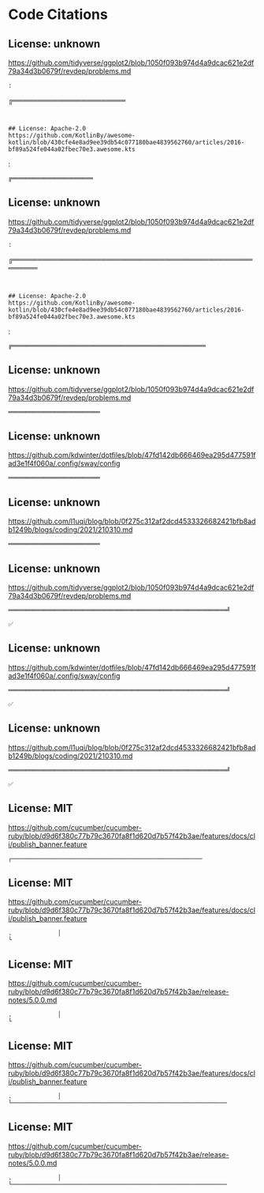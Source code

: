 # Code Citations

## License: unknown
https://github.com/tidyverse/ggplot2/blob/1050f093b974d4a9dcac621e2df79a34d3b0679f/revdep/problems.md

```
:

```
╔═══════════════════════
```


## License: Apache-2.0
https://github.com/KotlinBy/awesome-kotlin/blob/430cfe4e8ad9ee39db54c077180bae4839562760/articles/2016-bf89a524fe044a02fbec70e3.awesome.kts

```
:

```
╔═══════════════════════
```


## License: unknown
https://github.com/tidyverse/ggplot2/blob/1050f093b974d4a9dcac621e2df79a34d3b0679f/revdep/problems.md

```
:

```
╔═══════════════════════════════════════════════════════
```


## License: Apache-2.0
https://github.com/KotlinBy/awesome-kotlin/blob/430cfe4e8ad9ee39db54c077180bae4839562760/articles/2016-bf89a524fe044a02fbec70e3.awesome.kts

```
:

```
╔═══════════════════════════════════════════════════════
```


## License: unknown
https://github.com/tidyverse/ggplot2/blob/1050f093b974d4a9dcac621e2df79a34d3b0679f/revdep/problems.md

```
══════════════════════════
```


## License: unknown
https://github.com/kdwinter/dotfiles/blob/47fd142db666469ea295d477591fad3e1f4f060a/.config/sway/config

```
══════════════════════════
```


## License: unknown
https://github.com/l1uqi/blog/blob/0f275c312af2dcd4533326682421bfb8adb1249b/blogs/coding/2021/210310.md

```
══════════════════════════
```


## License: unknown
https://github.com/tidyverse/ggplot2/blob/1050f093b974d4a9dcac621e2df79a34d3b0679f/revdep/problems.md

```
══════════════════════════════════════════════════════════════╝

✅
```


## License: unknown
https://github.com/kdwinter/dotfiles/blob/47fd142db666469ea295d477591fad3e1f4f060a/.config/sway/config

```
══════════════════════════════════════════════════════════════╝

✅
```


## License: unknown
https://github.com/l1uqi/blog/blob/0f275c312af2dcd4533326682421bfb8adb1249b/blogs/coding/2021/210310.md

```
══════════════════════════════════════════════════════════════╝

✅
```


## License: MIT
https://github.com/cucumber/cucumber-ruby/blob/d9d6f380c77b79c3670fa8f1d620d7b57f42b3ae/features/docs/cli/publish_banner.feature

```
┌──────────────────────────────────────────────────────
```


## License: MIT
https://github.com/cucumber/cucumber-ruby/blob/d9d6f380c77b79c3670fa8f1d620d7b57f42b3ae/features/docs/cli/publish_banner.feature

```
.             │
└
```


## License: MIT
https://github.com/cucumber/cucumber-ruby/blob/d9d6f380c77b79c3670fa8f1d620d7b57f42b3ae/release-notes/5.0.0.md

```
.             │
└
```


## License: MIT
https://github.com/cucumber/cucumber-ruby/blob/d9d6f380c77b79c3670fa8f1d620d7b57f42b3ae/features/docs/cli/publish_banner.feature

```
.             │
└─────────────────────────────────────────────────────────────
```


## License: MIT
https://github.com/cucumber/cucumber-ruby/blob/d9d6f380c77b79c3670fa8f1d620d7b57f42b3ae/release-notes/5.0.0.md

```
.             │
└─────────────────────────────────────────────────────────────
```

